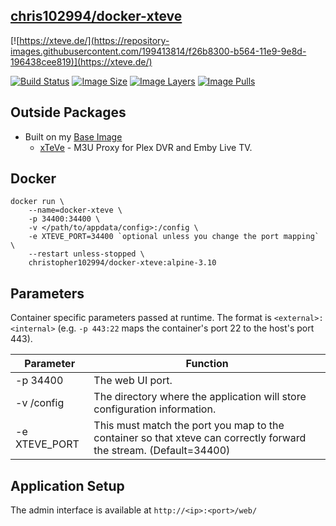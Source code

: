  ## [chris102994/docker-xteve](https://github.com/chris102994/docker-xteve)

[![https://xteve.de/](https://repository-images.githubusercontent.com/199413814/f26b8300-b564-11e9-9e8d-196438cee819)](https://xteve.de/)

 
 [![Build Status](https://travis-ci.com/chris102994/docker-xteve.svg?branch=master)](https://travis-ci.com/chris102994/docker-xteve)
 [![Image Size](https://img.shields.io/microbadger/image-size/christopher102994/docker-xteve/alpine-3.10)](https://hub.docker.com/repository/docker/christopher102994/docker-xteve)
 [![Image Layers](https://img.shields.io/microbadger/layers/christopher102994/docker-xteve/alpine-3.10)](https://hub.docker.com/repository/docker/christopher102994/docker-xteve)
 [![Image Pulls](https://img.shields.io/docker/pulls/christopher102994/docker-xteve)](https://hub.docker.com/repository/docker/christopher102994/docker-xteve)
 
## Outside Packages
* Built on my [Base Image](https://github.com/chris102994/docker-base-image)
  * [xTeVe](https://xteve.de/) - M3U Proxy for Plex DVR and Emby Live TV.

## Docker
```
docker run \
	--name=docker-xteve \
	-p 34400:34400 \
	-v </path/to/appdata/config>:/config \
	-e XTEVE_PORT=34400 `optional unless you change the port mapping` \
	--restart unless-stopped \
	christopher102994/docker-xteve:alpine-3.10
```

## Parameters
Container specific parameters passed at runtime. The format is `<external>:<internal>` (e.g. `-p 443:22` maps the container's port 22 to the host's port 443).

| Parameter | Function |
| -------- | -------- |
| -p 34400 | The web UI port. |
| -v /config | The directory where the application will store configuration information. |
| -e XTEVE_PORT | This must match the port you map to the container so that xteve can correctly forward the stream. (Default=34400) |

## Application Setup

The admin interface is available at `http://<ip>:<port>/web/`
